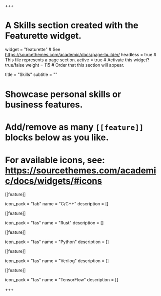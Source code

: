 +++
# A Skills section created with the Featurette widget.
widget = "featurette"  # See https://sourcethemes.com/academic/docs/page-builder/
headless = true  # This file represents a page section.
active = true  # Activate this widget? true/false
weight = 115  # Order that this section will appear.

title = "Skills"
subtitle = ""

# Showcase personal skills or business features.
# 
# Add/remove as many `[[feature]]` blocks below as you like.
# 
# For available icons, see: https://sourcethemes.com/academic/docs/widgets/#icons

[[feature]]
  <!-- icon = "r-project" -->
  <!-- icon = "" -->
  icon_pack = "fab"
  name = "C/C++"
  description = []
  
[[feature]]
  <!-- icon = "chart-line" -->
  icon_pack = "fas"
  name = "Rust"
  description = []
  
[[feature]]
  <!-- icon = "camera-retro" -->
  icon_pack = "fas"
  name = "Python"
  description = []

[[feature]]
  <!-- icon = "camera-retro" -->
  icon_pack = "fas"
  name = "Verilog"
  description = []

[[feature]]
  <!-- icon = "camera-retro" -->
  icon_pack = "fas"
  name = "TensorFlow"
  description = []




+++
